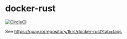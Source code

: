 # docker-rust

[![CircleCI](https://circleci.com/gh/tkrs/docker-rust.svg?style=svg)](https://circleci.com/gh/tkrs/docker-rust)

See https://quay.io/repository/tkrs/docker-rust?tab=tags
